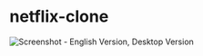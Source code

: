 # netflix-clone

![Screenshot - English Version, Desktop Version](https://raw.githubusercontent.com/emiandd/netflix-clone/c8ed7474e1c77fdbee6a6df826e562b10e6efd79/assets/img/screenshot%20desktop%20version.png
)
